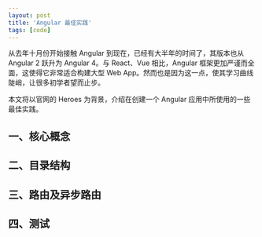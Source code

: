 ```yaml
---
layout: post
title: 'Angular 最佳实践'
tags: [code]
---
```


从去年十月份开始接触 Angular 到现在，已经有大半年的时间了，其版本也从 Angular 2 跃升为 Angular 4。与 React、Vue 相比，Angular 框架更加严谨而全面，这使得它非常适合构建大型 Web App。然而也是因为这一点，使其学习曲线陡峭，让很多初学者望而止步。

本文将以官网的 Heroes 为背景，介绍在创建一个 Angular 应用中所使用的一些最佳实践。


## 一、核心概念



## 二、目录结构

## 三、路由及异步路由

## 四、测试